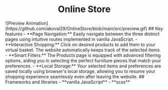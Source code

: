 <div align="center">
  <h1>Online Store</h1>
</div>
![Preview Animation](https://github.com/akoval29/OnlineStore/blob/main/src/preview.gif)
## Key features
- **Page Navigation:** Easily navigate between the three distinct pages using intuitive routes implemented in vanilla JavaScript.
- **Interactive Shopping:** Click on desired products to add them to your virtual basket. The website automatically keeps track of the selected items.
- **Smart Filters:** The Products page is equipped with advanced filtering options, aiding you in selecting the perfect furniture pieces that match your preferences.
- **Local Storage:** Your selected items and preferences are saved locally using browser's local storage, allowing you to resume your shopping experience seamlessly even after leaving the website.
## Frameworks and libraries
- **vanilla JavaScript**
- **scss**
